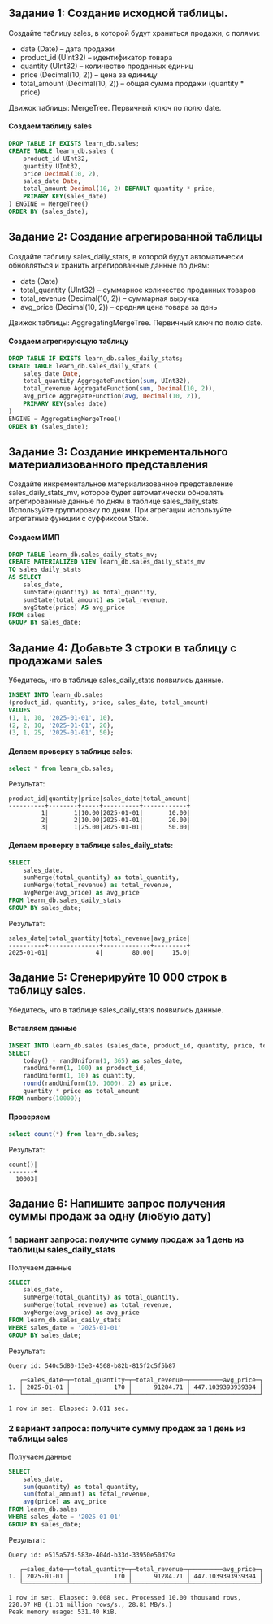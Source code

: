 ## Задание 1: Создание исходной таблицы.

Создайте таблицу sales, в которой будут храниться продажи, с полями:
* date (Date) – дата продажи
* product_id (UInt32) – идентификатор товара
* quantity (UInt32) – количество проданных единиц
* price (Decimal(10, 2)) – цена за единицу
* total_amount (Decimal(10, 2)) – общая сумма продажи (quantity * price)

Движок таблицы: MergeTree. Первичный ключ по полю date.

#### Создаем таблицу sales
```sql
DROP TABLE IF EXISTS learn_db.sales;
CREATE TABLE learn_db.sales (
    product_id UInt32,
	quantity UInt32,
    price Decimal(10, 2),
    sales_date Date,
    total_amount Decimal(10, 2) DEFAULT quantity * price,
    PRIMARY KEY(sales_date)
) ENGINE = MergeTree()
ORDER BY (sales_date);
```

## Задание 2: Создание агрегированной таблицы

Создайте таблицу sales_daily_stats, в которой будут автоматически обновляться и хранить агрегированные данные по дням:
* date (Date)
* total_quantity (UInt32) – суммарное количество проданных товаров
* total_revenue (Decimal(10, 2)) – суммарная выручка
* avg_price (Decimal(10, 2)) – средняя цена товара за день

Движок таблицы: AggregatingMergeTree. Первичный ключ по полю date.

#### Создаем агрегирующую таблицу

```sql
DROP TABLE IF EXISTS learn_db.sales_daily_stats;
CREATE TABLE learn_db.sales_daily_stats (
	sales_date Date,
    total_quantity AggregateFunction(sum, UInt32),
    total_revenue AggregateFunction(sum, Decimal(10, 2)),
    avg_price AggregateFunction(avg, Decimal(10, 2)),
	PRIMARY KEY(sales_date)
)
ENGINE = AggregatingMergeTree()
ORDER BY (sales_date);
```

## Задание 3: Создание инкрементального материализованного представления

Создайте инкрементальное материализованное представление sales_daily_stats_mv, которое будет автоматически обновлять агрегированные данные по дням в таблице sales_daily_stats.
Используйте группировку по дням. При агрегации используйте агрегатные функции с суффиксом State.

#### Создаем ИМП

```sql
DROP TABLE learn_db.sales_daily_stats_mv;
CREATE MATERIALIZED VIEW learn_db.sales_daily_stats_mv
TO sales_daily_stats
AS SELECT
    sales_date,
    sumState(quantity) as total_quantity,
    sumState(total_amount) as total_revenue,
    avgState(price) AS avg_price
FROM sales
GROUP BY sales_date;
```

## Задание 4: Добавьте 3 строки в таблицу с продажами sales

Убедитесь, что в таблице sales_daily_stats появились данные.

```sql
INSERT INTO learn_db.sales
(product_id, quantity, price, sales_date, total_amount)
VALUES
(1, 1, 10, '2025-01-01', 10),
(2, 2, 10, '2025-01-01', 20),
(3, 1, 25, '2025-01-01', 50);
```

#### Делаем проверку в таблице sales:
```sql
select * from learn_db.sales;
```

Результат:
```text
product_id|quantity|price|sales_date|total_amount|
----------+--------+-----+----------+------------+
         1|       1|10.00|2025-01-01|       10.00|
         2|       2|10.00|2025-01-01|       20.00|
         3|       1|25.00|2025-01-01|       50.00|
```

#### Делаем проверку в таблице sales_daily_stats:
```sql
SELECT
    sales_date,
    sumMerge(total_quantity) as total_quantity,
    sumMerge(total_revenue) as total_revenue,
    avgMerge(avg_price) as avg_price
FROM learn_db.sales_daily_stats
GROUP BY sales_date;
```

Результат:
```text
sales_date|total_quantity|total_revenue|avg_price|
----------+--------------+-------------+---------+
2025-01-01|             4|        80.00|     15.0|
```

## Задание 5: Сгенерируйте 10 000 строк в таблицу sales.

Убедитесь, что в таблице sales_daily_stats появились данные.

#### Вставляем данные

```sql
INSERT INTO learn_db.sales (sales_date, product_id, quantity, price, total_amount)
SELECT
    today() - randUniform(1, 365) as sales_date,  
    randUniform(1, 100) as product_id,    
    randUniform(1, 10) as quantity,              
    round(randUniform(10, 1000), 2) as price,    
    quantity * price as total_amount
FROM numbers(10000);
```

#### Проверяем

```sql
select count(*) from learn_db.sales;
```

Результат:
```text
count()|
-------+
  10003|
```

## Задание 6: Напишите запрос получения суммы продаж за одну (любую дату)

### 1 вариант запроса: получите сумму продаж за 1 день из таблицы sales_daily_stats

Получаем данные
```sql
SELECT
    sales_date,
    sumMerge(total_quantity) as total_quantity,
    sumMerge(total_revenue) as total_revenue,
    avgMerge(avg_price) as avg_price
FROM learn_db.sales_daily_stats
WHERE sales_date = '2025-01-01'
GROUP BY sales_date;
```

Результат:
```text
Query id: 540c5d80-13e3-4568-b82b-815f2c5f5b87

   ┌─sales_date─┬─total_quantity─┬─total_revenue─┬─────────avg_price─┐
1. │ 2025-01-01 │            170 │      91284.71 │ 447.1039393939394 │
   └────────────┴────────────────┴───────────────┴───────────────────┘

1 row in set. Elapsed: 0.011 sec.
```

### 2 вариант запроса: получите сумму продаж за 1 день из таблицы sales

Получаем данные
```sql
SELECT
    sales_date,
    sum(quantity) as total_quantity,
    sum(total_amount) as total_revenue,
    avg(price) as avg_price
FROM learn_db.sales
WHERE sales_date = '2025-01-01'
GROUP BY sales_date;
```

Результат:
```text
Query id: e515a57d-583e-404d-b33d-33950e50d79a

   ┌─sales_date─┬─total_quantity─┬─total_revenue─┬─────────avg_price─┐
1. │ 2025-01-01 │            170 │      91284.71 │ 447.1039393939394 │
   └────────────┴────────────────┴───────────────┴───────────────────┘

1 row in set. Elapsed: 0.008 sec. Processed 10.00 thousand rows, 220.07 KB (1.31 million rows/s., 28.81 MB/s.)
Peak memory usage: 531.40 KiB.
```